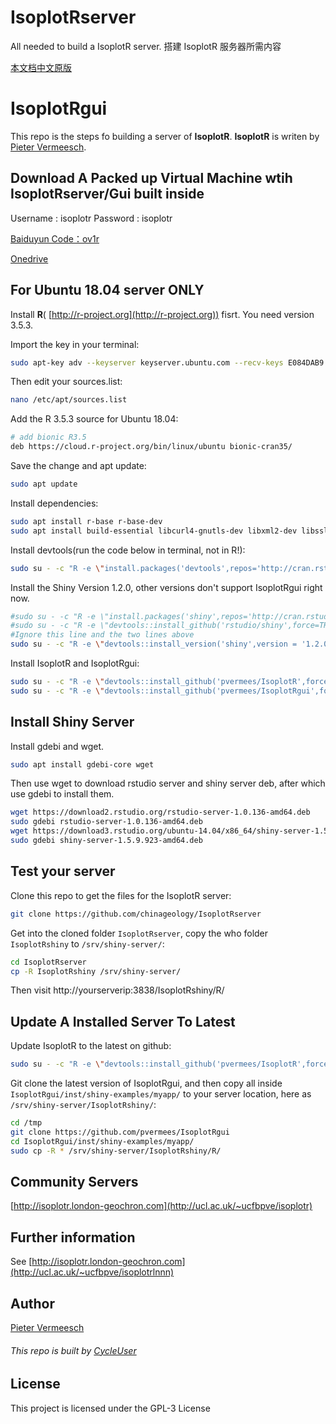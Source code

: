 # IsoplotRserver
All needed to build a IsoplotR server. 搭建 IsoplotR 服务器所需内容

[本文档中文原版](https://github.com/chinageology/IsoplotRserver/blob/master/README_CN.md)

# IsoplotRgui

This repo is the steps fo building a server of **IsoplotR**. **IsoplotR** is writen by [Pieter Vermeesch](http://ucl.ac.uk/~ucfbpve). 

## Download A Packed up Virtual Machine wtih IsoplotRserver/Gui built inside

Username : isoplotr
Password : isoplotr

[Baiduyun Code：ov1r ](https://pan.baidu.com/s/1sAIgA9WT3z-aHrb2LMG6Ww)


[Onedrive](https://1drv.ms/f/s!AnIw_Lqr4g5tgTlWR0P4WgjYwef8)


## For Ubuntu 18.04 server ONLY

Install **R**(
[http://r-project.org](http://r-project.org)) fisrt.
You need version 3.5.3.

Import the key in your terminal:
```Bash
sudo apt-key adv --keyserver keyserver.ubuntu.com --recv-keys E084DAB9
```

Then edit your sources.list:
```Bash
nano /etc/apt/sources.list
```

Add the R 3.5.3 source for Ubuntu 18.04:
```Bash
# add bionic R3.5
deb https://cloud.r-project.org/bin/linux/ubuntu bionic-cran35/
```

Save the change and apt update:
```Bash
sudo apt update
```

Install dependencies:
```Bash
sudo apt install r-base r-base-dev
sudo apt install build-essential libcurl4-gnutls-dev libxml2-dev libssl-dev gdebi git
```


Install devtools(run the code below in terminal, not in R!):
```Bash
sudo su - -c "R -e \"install.packages('devtools',repos='http://cran.rstudio.com/')\""
```


Install the Shiny Version 1.2.0, other versions don't support IsoplotRgui right now.
```Bash
#sudo su - -c "R -e \"install.packages('shiny',repos='http://cran.rstudio.com/')\""
#sudo su - -c "R -e \"devtools::install_github('rstudio/shiny',force=TRUE)\""
#Ignore this line and the two lines above
sudo su - -c "R -e \"devtools::install_version('shiny',version = '1.2.0', repos = 'http://cran.rstudio.com/')\""
```

Install IsoplotR and IsoplotRgui:
```Bash
sudo su - -c "R -e \"devtools::install_github('pvermees/IsoplotR',force=TRUE)\""
sudo su - -c "R -e \"devtools::install_github('pvermees/IsoplotRgui',force=TRUE)\""
```

## Install Shiny Server

Install gdebi and wget. 
```Bash
sudo apt install gdebi-core wget
```

Then use wget to download rstudio server and shiny server deb, after which use gdebi to install them. 
```Bash
wget https://download2.rstudio.org/rstudio-server-1.0.136-amd64.deb
sudo gdebi rstudio-server-1.0.136-amd64.deb
wget https://download3.rstudio.org/ubuntu-14.04/x86_64/shiny-server-1.5.9.923-amd64.deb
sudo gdebi shiny-server-1.5.9.923-amd64.deb
```

## Test your server

Clone this repo to get the files for the IsoplotR server:
```Bash
git clone https://github.com/chinageology/IsoplotRserver
```

Get into the cloned folder `IsoplotRserver`, copy the who folder `IsoplotRshiny` to `/srv/shiny-server/`:

```Bash
cd IsoplotRserver
cp -R IsoplotRshiny /srv/shiny-server/
```

Then visit http://yourserverip:3838/IsoplotRshiny/R/

## Update A Installed Server To Latest


Update IsoplotR to the latest on github:
```Bash
sudo su - -c "R -e \"devtools::install_github('pvermees/IsoplotR',force=TRUE)\""
```

Git clone the latest version of IsoplotRgui, and then copy all inside `IsoplotRgui/inst/shiny-examples/myapp/` to your server location, here as `/srv/shiny-server/IsoplotRshiny/`:
```Bash
cd /tmp
git clone https://github.com/pvermees/IsoplotRgui
cd IsoplotRgui/inst/shiny-examples/myapp/
sudo cp -R * /srv/shiny-server/IsoplotRshiny/R/
```

## Community Servers

[http://isoplotr.london-geochron.com](http://ucl.ac.uk/~ucfbpve/isoplotr)

## Further information

See [http://isoplotr.london-geochron.com](http://ucl.ac.uk/~ucfbpve/isoplotrlnnn)

## Author

[Pieter Vermeesch](http://ucl.ac.uk/~ucfbpve)

###### This repo is built by [CycleUser](https://www.zhihu.com/people/cycleuser/columns)

## License

This project is licensed under the GPL-3 License

